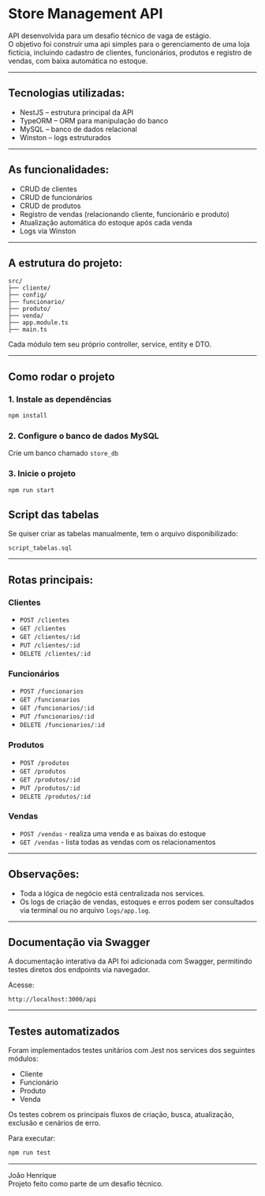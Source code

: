 # Store Management API

API desenvolvida para um desafio técnico de vaga de estágio.  
O objetivo foi construir uma api simples para o gerenciamento de uma loja fictícia, incluindo cadastro de clientes, funcionários, produtos e registro de vendas, com baixa automática no estoque.

---

## Tecnologias utilizadas:

- NestJS – estrutura principal da API
- TypeORM – ORM para manipulação do banco
- MySQL – banco de dados relacional
- Winston – logs estruturados

---

## As funcionalidades:

- CRUD de clientes
- CRUD de funcionários
- CRUD de produtos
- Registro de vendas (relacionando cliente, funcionário e produto)
- Atualização automática do estoque após cada venda
- Logs via Winston

---

## A estrutura do projeto:

```
src/
├── cliente/
├── config/
├── funcionario/
├── produto/
├── venda/
├── app.module.ts
├── main.ts
```

Cada módulo tem seu próprio controller, service, entity e DTO.

---

##  Como rodar o projeto

### 1. Instale as dependências
```bash
npm install
```

### 2. Configure o banco de dados MySQL

Crie um banco chamado `store_db`

### 3. Inicie o projeto
```bash
npm run start
```

## Script das tabelas

Se quiser criar as tabelas manualmente, tem o arquivo disponibilizado:

`script_tabelas.sql`

---

## Rotas principais:

### Clientes
- `POST /clientes`
- `GET /clientes`
- `GET /clientes/:id`
- `PUT /clientes/:id`
- `DELETE /clientes/:id`

### Funcionários
- `POST /funcionarios`
- `GET /funcionarios`
- `GET /funcionarios/:id`
- `PUT /funcionarios/:id`
- `DELETE /funcionarios/:id`

### Produtos
- `POST /produtos`
- `GET /produtos`
- `GET /produtos/:id`
- `PUT /produtos/:id`
- `DELETE /produtos/:id`

### Vendas
- `POST /vendas` - realiza uma venda e as baixas do estoque
- `GET /vendas` - lista todas as vendas com os relacionamentos

---

## Observações:

- Toda a lógica de negócio está centralizada nos services.
- Os logs de criação de vendas, estoques e erros podem ser consultados via terminal ou no arquivo `logs/app.log`.

---

## Documentação via Swagger

A documentação interativa da API foi adicionada com Swagger, permitindo testes diretos dos endpoints via navegador.

Acesse:

```
http://localhost:3000/api
```

---

## Testes automatizados

Foram implementados testes unitários com Jest nos services dos seguintes módulos:

- Cliente
- Funcionário
- Produto
- Venda

Os testes cobrem os principais fluxos de criação, busca, atualização, exclusão e cenários de erro.

Para executar:

```bash
npm run test
```

---

João Henrique  
Projeto feito como parte de um desafio técnico.
